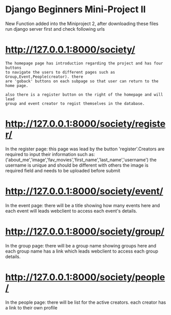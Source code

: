 # Django Beginners Mini-Project II

New Function added into the Miniproject 2, after downloading these files run django server first and check following urls


# http://127.0.0.1:8000/society/
    The homepage page has introduction regarding the project and has four buttons 
    to navigate the users to different pages such as Group,Event,People(creator). there 
    are 'goback' buttons on each subpage so that user can return to the home page.
    
    also there is a register button on the right of the homepage and will lead
    group and event creator to regist themselves in the database. 


# http://127.0.0.1:8000/society/register/
In the register page:
    this page was lead by the button 'register'.Creators are required to input their information such as:
    ('about_me','image','fav_movies','first_name','last_name','username')
    the username is unique and should be different with others
    the image is required field and needs to be uploaded before submit

# http://127.0.0.1:8000/society/event/
In the event page:
    there will be a title showing how many events here and each event will leads
    webclient to access each event's details. 
# http://127.0.0.1:8000/society/group/
In the group page:
    there will be a group name showing groups here and each group name has a link which leads
    webclient to access each group details. 

# http://127.0.0.1:8000/society/people/
In the people page:
    there will be  list for the active creators. each creator has a link to their 
    own profile


